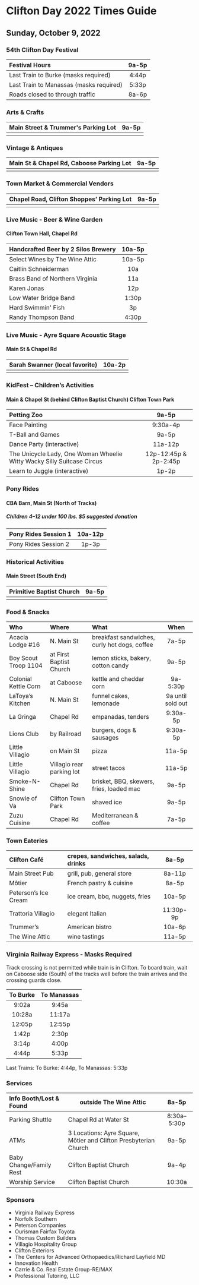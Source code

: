 # Clifton Day 2022 Times Guide
## Sunday, October 9, 2022
### 54th Clifton Day Festival

| Festival Hours                           | 9a-5p |
| :--------------------------------------- | :---: |
| Last Train to Burke (masks required)     | 4:44p |
| Last Train to Manassas  (masks required) | 5:33p |
| Roads closed to through traffic          | 8a-6p |

### Arts & Crafts

| Main Street & Trummer's Parking Lot | 9a-5p |
| :---------------------------------- | :---: |
|                                     |       |

### Vintage & Antiques

| Main St & Chapel Rd, Caboose Parking Lot | 9a-5p |
| :--------------------------------------- | :---: |
|                                          |       |

### Town Market & Commercial Vendors

| Chapel Road, Clifton Shoppes’ Parking Lot | 9a-5p |
| :---------------------------------------- | :---: |
|                                           |       |

### Live Music - Beer & Wine Garden
#### Clifton Town Hall, Chapel Rd

| Handcrafted Beer by 2 Silos Brewery | 10a-5p |
| :---------------------------------- | :----: |
| Select Wines by The Wine Attic      | 10a-5p |
| Caitlin Schneiderman                | 10a    |
| Brass Band of Northern Virginia     | 11a    |
| Karen Jonas                         | 12p    |
| Low Water Bridge Band               | 1:30p  |
| Hard Swimmin' Fish                  | 3p     |
| Randy Thompson Band                 | 4:30p  |

### Live Music - Ayre Square Acoustic Stage
#### Main St & Chapel Rd

| Sarah Swanner (local favorite) | 10a-2p |
| :----------------------------- | :----: |
|                                |        |

### KidFest – Children’s Activities
#### Main & Chapel St (behind Clifton Baptist Church) Clifton Town Park

| Petting Zoo                                                            | 9a-5p                 |
| :--------------------------------------------------------------------- | :-------------------: |
| Face Painting                                                          | 9:30a-4p              |
| T-Ball and Games                                                       | 9a-5p                 |
| Dance Party (interactive)                                              | 11a-12p               |
| The Unicycle Lady, One Woman Wheelie Witty Wacky Silly Suitcase Circus | 12p-12:45p & 2p-2:45p |
| Learn to Juggle (interactive)                                          | 1p-2p                 |

### Pony Rides
#### CBA Barn, Main St (North of Tracks)
##### Children 4–12 under 100 lbs. $5 suggested donation

| Pony Rides Session 1 | 10a-12p |
| :------------------- | :-----: |
| Pony Rides Session 2 | 1p-3p   |

### Historical Activities
#### Main Street (South End)

| Primitive Baptist Church | 9a-5p |
| :----------------------- | :---: |
|                          |       |

### Food & Snacks

| Who                  | Where                     | What                                         |  When             |
| :------------------- | :---------                | :------------------------------------------- | :---------------: |
| Acacia Lodge #16     | N. Main St                | breakfast sandwiches, curly hot dogs, coffee | 7a-5p             |
| Boy Scout Troop 1104 | at First Baptist Church   | lemon sticks, bakery, cotton candy           | 9a-5p             |
| Colonial Kettle Corn | at Caboose                | kettle and cheddar corn                      | 9a-5:30p          |
| LaToya’s Kitchen     | N. Main St                | funnel cakes, lemonade                       | 9a until sold out |
| La Gringa            | Chapel Rd                 | empanadas, tenders                           | 9:30a-5p          |
| Lions Club           | by Railroad               | burgers, dogs & sausages                     | 9:30a-5p          |
| Little Villagio      | on Main St                | pizza                                        | 11a-5p            |
| Little Villagio      | Villagio rear parking lot | street tacos                                 | 11a-5p            |
| Smoke-N-Shine        | Chapel Rd                 | brisket, BBQ, skewers, fries, loaded mac     | 9a-5p             |
| Snowie of Va         | Clifton Town Park         | shaved ice                                   | 9a-5p             |
| Zuzu Cuisine         | Chapel Rd                 | Mediterranean & coffee                       | 7a-5p             |

### Town Eateries

| Clifton Café             | crepes, sandwiches, salads, drinks | 8a-5p     |
| :----------------------- | :--------------------------------- | :-------: |
| Main Street Pub          | grill, pub, general store          | 8a-11p    |
| Môtier                   | French pastry & cuisine            | 8a-5p     |
| Peterson’s Ice Cream     | ice cream, bbq, nuggets, fries     | 10a-5p    |
| Trattoria Villagio       | elegant Italian                    | 11:30p-9p |
| Trummer’s                | American bistro                    | 10a-6p    |
| The Wine Attic           | wine tastings                      | 11a-5p    |

### Virginia Railway Express - Masks Required

Track crossing is not permitted while train is in Clifton.  To board train, wait on Caboose side (South) of the tracks well before the train arrives and the crossing guards close.

| To Burke | To Manassas |
| :------: | :---------: |
|  9:02a   |  9:45a      |
| 10:28a   | 11:17a      |
| 12:05p   | 12:55p      |
|  1:42p   |  2:30p      |
|  3:14p   |  4:00p      |
|  4:44p   |  5:33p      |

Last Trains: To Burke: 4:44p, To Manassas: 5:33p

### Services

| Info Booth/Lost & Found | outside The Wine Attic                                           | 8a-5p       |
| :---------------------- | ---------------------------------------------------------------- | :---------: |
| Parking Shuttle         | Chapel Rd at Water St                                            | 8:30a–5:30p |
| ATMs                    | 3 Locations: Ayre Square, Môtier and Clifton Presbyterian Church | 9a-5p       |
| Baby Change/Family Rest | Clifton Baptist Church                                           | 9a-4p       |
| Worship Service         | Clifton Baptist Church                                           | 10:30a      |

### Sponsors

 - Virginia Railway Express
 - Norfolk Southern
 - Peterson Companies
 - Ourisman Fairfax Toyota
 - Thomas Custom Builders
 - Villagio Hospitality Group
 - Clifton Exteriors
 - The Centers for Advanced Orthopaedics/Richard Layfield MD
 - Innovation Health
 - Carrie & Co. Real Estate Group-RE/MAX
 - Professional Tutoring, LLC
